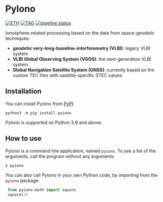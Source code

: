 # PyIono
[![ETH]( https://gitlab.ethz.ch/space-geodesy-open/pyiono/-/jobs/artifacts/master/raw/developer.svg?job=create_badges)](https://space.igp.ethz.ch/) [![TAG]( https://gitlab.ethz.ch/space-geodesy-open/pyiono/-/jobs/artifacts/master/raw/tag.svg?job=create_badges)](https://gitlab.ethz.ch/space-geodesy-open/pyiono/) [![pipeline status](https://gitlab.ethz.ch/space-geodesy-open/pyiono/badges/master/pipeline.svg)](https://gitlab.ethz.ch/space-geodesy-open/pyiono/-/pipelines)

Ionosphere-related processing based on the data from space-geodetic techniques:

- **geodetic very-long-baseline-interferometry (VLBI)**: legacy VLBI system
- **VLBI Global Observing System (VGOS)**: the next-generation VLBI system
- **Global Navigation Satellite System (GNSS)**: currently based on the custom TEC files with satellite-specific STEC values


## Installation

You can install PyIono from [PyPI](https://pypi.org/project/pyiono/):

    python3 -m pip install pyiono

PyIono is supported on Python 3.9 and above.

## How to use


PyIono is a command line application, named `pyiono`. To see a list of the arguments, call the program without any arguments:

```bash
$ pyiono
```

You can also call PyIono in your own Python code, by importing from the `pyiono` package:

```python
 from pyiono.math import square
 square(2)
```